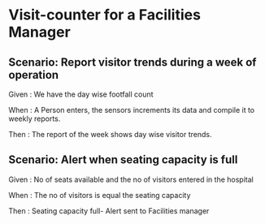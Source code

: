 # Visit-counter for a Facilities Manager

## Scenario: Report visitor trends during a week of operation

  Given : We have the day wise footfall count
  
  When : A Person enters, the sensors increments its data
  and compile it to weekly reports.
  
  Then : The report of the week shows day wise visitor trends.
  
## Scenario: Alert when seating capacity is full

  Given : No of seats available and the no of visitors entered in the hospital
  
  When : The no of visitors is equal the seating capacity
  
  Then : Seating capacity full- Alert sent to Facilities manager
